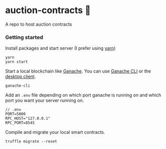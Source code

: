 # auction-contracts :tophat:

A repo to host auction contracts

### Getting started

Install packages and start server (I prefer using [yarn](https://yarnpkg.com/en/))

```
yarn
yarn start
```

Start a local blockchain like [Ganache](https://github.com/trufflesuite/ganache). You can use [Ganache CLI](https://github.com/trufflesuite/ganache-cli) or the [desktop client](http://truffleframework.com/ganache/).

```
ganache-cli
```

Add an `.env` file depending on which port ganache is running on and which port you want your server running on.

```
// .env
PORT=5000
RPC_HOST="127.0.0.1"
RPC_PORT=8545
```

Compile and migrate your local smart contracts.

```
truffle migrate --reset
```
